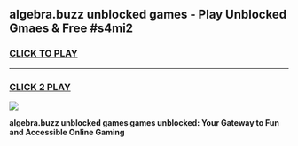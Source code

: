 
## algebra.buzz unblocked games - Play Unblocked Gmaes & Free #s4mi2
<h3>
<a href="https://news.freeplayer.one?title=algebra.buzz_unblocked_games&ref=24F">CLICK TO PLAY</a></h3>
<hr>

<h3>
<a href="https://news.freeplayer.one?title=algebra.buzz_unblocked_games&ref=24F">CLICK 2 PLAY</a>
  
</h3>

<a href="https://news.freeplayer.one?title=algebra.buzz_unblocked_games&ref=24F/"><img src="https://clearcache.store/games.png"></a>


**algebra.buzz unblocked games games unblocked: Your Gateway to Fun and Accessible Online Gaming**
